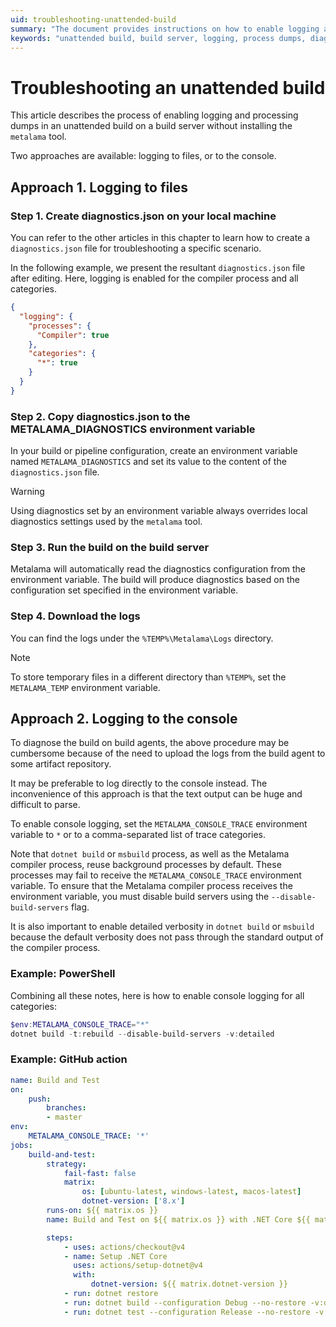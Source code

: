 ```yaml
---
uid: troubleshooting-unattended-build
summary: "The document provides instructions on how to enable logging and process dumps for an unattended build on a build server without installing the 'metalama' tool."
keywords: "unattended build, build server, logging, process dumps, diagnostics.json, environment variable, METALAMA_DIAGNOSTICS, METALAMA_CONSOLE_TRACE, dotnet build, msbuild"
---
```


# Troubleshooting an unattended build

This article describes the process of enabling logging and processing dumps in an unattended build on a build server without installing the `metalama` tool.

Two approaches are available: logging to files, or to the console.

## Approach 1. Logging to files

### Step 1. Create diagnostics.json on your local machine

You can refer to the other articles in this chapter to learn how to create a `diagnostics.json` file for troubleshooting a specific scenario.

In the following example, we present the resultant `diagnostics.json` file after editing. Here, logging is enabled for the compiler process and all categories.

```json
{
  "logging": {
    "processes": {
      "Compiler": true
    },
    "categories": {
      "*": true
    }
  }
}
```

### Step 2. Copy diagnostics.json to the METALAMA_DIAGNOSTICS environment variable

In your build or pipeline configuration, create an environment variable named `METALAMA_DIAGNOSTICS` and set its value to the content of the `diagnostics.json` file.

> [!WARNING]
> Using diagnostics set by an environment variable always overrides local diagnostics settings used by the `metalama` tool.

### Step 3. Run the build on the build server

Metalama will automatically read the diagnostics configuration from the environment variable. The build will produce diagnostics based on the configuration set specified in the environment variable.

### Step 4. Download the logs

You can find the logs under the `%TEMP%\Metalama\Logs` directory.

> [!NOTE]
> To store temporary files in a different directory than `%TEMP%`, set the `METALAMA_TEMP` environment variable.


## Approach 2. Logging to the console 

To diagnose the build on build agents, the above procedure may be cumbersome because of the need to upload the logs from the build agent to some artifact repository.

It may be preferable to log directly to the console instead. The inconvenience of this approach is that the text output can be huge and difficult to parse.

To enable console logging, set the `METALAMA_CONSOLE_TRACE` environment variable to `*` or to a comma-separated list of trace categories.

Note that `dotnet build` or `msbuild` process, as well as the Metalama compiler process, reuse background processes by default. These processes may fail to receive the `METALAMA_CONSOLE_TRACE` environment variable. To ensure that the Metalama compiler process receives the environment variable, you must disable build servers using the `--disable-build-servers` flag.

It is also important to enable detailed verbosity in `dotnet build` or `msbuild` because the default verbosity does not pass through the standard output of the compiler process.

### Example: PowerShell
Combining all these notes, here is how to enable console logging for all categories:

```powershell
$env:METALAMA_CONSOLE_TRACE="*"
dotnet build -t:rebuild --disable-build-servers -v:detailed
```

### Example: GitHub action

```yaml
name: Build and Test
on:
    push:
        branches:
        - master
env:
    METALAMA_CONSOLE_TRACE: '*'
jobs:
    build-and-test:
        strategy:
            fail-fast: false
            matrix:
                os: [ubuntu-latest, windows-latest, macos-latest]
                dotnet-version: ['8.x']
        runs-on: ${{ matrix.os }}
        name: Build and Test on ${{ matrix.os }} with .NET Core ${{ matrix.dotnet-version }}

        steps:
            - uses: actions/checkout@v4
            - name: Setup .NET Core
              uses: actions/setup-dotnet@v4
              with:
                  dotnet-version: ${{ matrix.dotnet-version }}
            - run: dotnet restore
            - run: dotnet build --configuration Debug --no-restore -v:detailed --disable-build-servers
            - run: dotnet test --configuration Release --no-restore -v:detailed --disable-build-servers 
```

